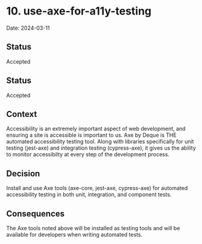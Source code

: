 # 10. use-axe-for-a11y-testing

Date: 2024-03-11

## Status

Accepted

## Status

Accepted

## Context

Accessibility is an extremely important aspect of web development, and
ensuring a site is accessible is important to us. Axe by Deque is THE
automated accessibility testing tool. Along with libraries specifically
for unit testing (jest-axe) and integration testing (cypress-axe), it
gives us the ability to monitor accessibilty at every step of the
development process.

## Decision

Install and use Axe tools (axe-core, jest-axe, cypress-axe) for automated
accessibility testing in both unit, integration, and component tests.

## Consequences

The Axe tools noted above will be installed as testing tools and will be
available for developers when writing automated tests.
